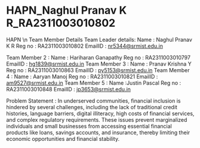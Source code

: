 # HAPN_Naghul Pranav K R_RA2311003010802

HAPN \n
Team Member Details
Team Leader details:
Name : Naghul Pranav K R
Reg no : RA2311003010802
EmailID : nr5344@srmist.edu.in

Team Member 2 :
Name : Hariharan Ganapathy
Reg no : RA2311003010797
EmailID : hg1839@srmist.edu.in
Team Member 3 :
Name : Pranav Krishna Y
Reg no : RA2311003010863
EmailID : py5153@srmist.edu.in 
Team Member 4 :
Name : Aaryan Manoj
Reg no : RA2311003010821
EmailID : am9527@srmist.edu.in
Team Member 5 :
Name :Justin Pascal
Reg no : RA2311003010848
EmailID : jp3653@srmist.edu.in

Problem Statement : 
In underserved communities, financial inclusion is hindered by several challenges, including the lack of traditional credit histories, language barriers, digital illiteracy, high costs of financial services, and complex regulatory requirements. These issues prevent marginalized individuals and small businesses from accessing essential financial products like loans, savings accounts, and insurance, thereby limiting their economic opportunities and financial stability.
